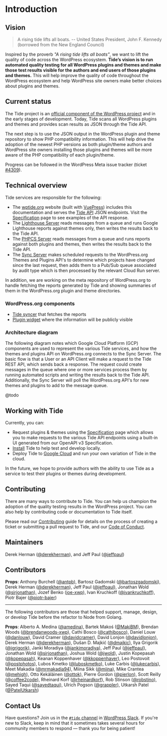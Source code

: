 # Introduction

## Vision

> A rising tide lifts all boats. -- United States President, John F. Kennedy (borrowed from 
> the New England Council)

Inspired by the proverb _"A rising tide lifts all boats"_, we want to lift the quality of 
code across the WordPress ecosystem. **Tide’s vision is to run automated quality testing for 
all WordPress plugins and themes and make those test results visible for the authors and end 
users of those plugins and themes.** This will help improve the quality of code throughout 
the WordPress ecosystem and help WordPress site owners make better choices about plugins and 
themes.

## Current status

The Tide project is an [official component of the WordPress project](https://make.wordpress.org/tide/) 
and in the early stages of development. Today, Tide scans all WordPress plugins and themes 
and provides scan results as JSON through the Tide API.

The next step is to use the JSON output in the WordPress plugin and theme repository to show 
PHP compatibility information. This will help drive the adoption of the newest PHP versions 
as both plugin/theme authors and WordPress site owners installing those plugins and themes 
will be more aware of the PHP compatibility of each plugin/theme.

Progress can be followed in the WordPress Meta issue tracker (ticket [#4309](https://meta.trac.wordpress.org/ticket/4309)).

## Technical overview

Tide services are responsible for the following:

* The [wptide.org](../README.md) website (built with [VuePress](https://vuepress.vuejs.org)) 
  includes this documentation and serves the [Tide API](services/README.md#api) JSON 
  endpoints. Visit the [Specification](specification/README.md) page to see examples of the 
  API response.
* The [Lighthouse Server](services/README.md#lighthouse-server) reads messages from a queue 
  and runs Google Lighthouse reports against themes only, then writes the results back to the 
  Tide API.
* The [PHPCS Server](services/README.md#phpcs-server) reads messages from a queue and runs 
  reports against both plugins and themes, then writes the results back to the Tide API.
* The [Sync Server](services/README.md#sync-server) makes scheduled requests to the 
  WordPress.org Themes and Plugins API's to determine which projects have changed since the 
  last request, then adds them to a Pub/Sub queue associated by audit type which is then 
  processed by the relevant Cloud Run server.

In addition, we are working on the meta repository of WordPress.org to handle fetching the 
reports generated by Tide and showing summaries of them in the WordPress.org plugin and theme 
directories.

### WordPress.org components

* [Tide syncer](https://meta.trac.wordpress.org/browser/sites/trunk/wordpress.org/public_html/wp-content/plugins/plugin-directory/jobs/class-tide-sync.php) 
  that fetches the reports
* [Plugin widget](https://meta.trac.wordpress.org/browser/sites/trunk/wordpress.org/public_html/wp-content/plugins/plugin-directory/widgets/class-meta.php) 
  where the information will be publicly visible

### Architecture diagram

The following diagram notes which Google Cloud Platform (GCP) components are used to 
represent the various Tide services, and how the themes and plugins API on WordPress.org 
connects to the Sync Server. The basic flow is that a User or an API Client will make a 
request to the Tide REST API, which sends back a response. The request could create messages
in the queue where one or more services process them by running automated scripts and writing
the results back to the Tide API. Additionally, the Sync Server will poll the WordPress.org 
API's for new themes and plugins to add to the message queue.

@todo

## Working with Tide

Currently, you can:

* Request plugins & themes using the [Specification](specification/README.md) page which 
  allows you to make requests to the various Tide API endpoints using a built-in UI generated
  from our OpenAPI v3 Specification.
* [Install](installation/) Tide to help test and develop locally.
* Deploy Tide to [Google Cloud](google-cloud/) and run your own variation of Tide in the 
  cloud.

In the future, we hope to provide authors with the ability to use Tide as a service to test 
their plugins or themes during development.

## Contributing

There are many ways to contribute to Tide. You can help us champion the adoption of the 
quality testing results in the WordPress project. You can also help by contributing code or 
documentation to Tide itself.

Please read our [Contributing](contributing/README.md) guide for details on the process of 
creating a ticket or submitting a pull request to Tide, and our [Code of Conduct](code-of-conduct/README.md).

## Maintainers

Derek Herman ([@derekherman](https://github.com/derekherman)), and
Jeff Paul ([@jeffpaul](https://github.com/jeffpaul))

## Contributors

**Props**: Anthony Burchell ([@antpb](https://github.com/antpb)),
Bartosz Gadomski ([@bartoszgadomski](https://github.com/bartoszgadomski)),
Derek Herman ([@derekherman](https://github.com/derekherman)),
Jeff Paul ([@jeffpaul](https://github.com/jeffpaul)),
Jonathan Wold ([@sirjonathan](https://github.com/sirjonathan)),
Jozef Benko ([joe-xwp](https://github.com/joe-xwp)),
Ivan Kruchkoff ([@ivankruchkoff](https://github.com/ivankruchkoff)),
Piotr Bajer ([@piotr-bajer](https://github.com/piotr-bajer))

---

The following contributors are those that helped support, manage, design, or develop Tide 
before the refactor to Node from Golang.

**Props**: Alberto A. Medina ([@amedina](https://github.com/amedina)),
Bartek Makoś ([@MakiBM](https://github.com/MakiBM)),
Brendan Woods ([@brendanwoods-xwp](https://github.com/brendanwoods-xwp)),
Cathi Bosco ([@cathibosco](https://github.com/cathibosco)),
Daniel Louw ([@danlouw](https://github.com/danlouw)),
David Cramer ([@davidcramer](https://github.com/davidcramer)),
David Lonjon ([@davidlonjon](https://github.com/davidlonjon)),
Derek Herman ([@derekherman](https://github.com/derekherman)),
Dušan D. Majkić ([@dmajkic](https://github.com/dmajkic)),
Ilya Grigorik ([@igrigorik](https://github.com/igrigorik)),
Janki Moradiya ([@jankimoradiya](https://github.com/jankimoradiya)),
Jeff Paul ([@jeffpaul](https://github.com/jeffpaul)),
Jonathan Wold ([@sirjonathan](https://github.com/sirjonathan)),
Joshua Wold ([@jwold](https://github.com/jwold)),
Justin Kopepasah ([@kopepasah](https://github.com/kopepasah)),
Keanan Koppenhaver ([@kkoppenhaver](https://github.com/kkoppenhaver)),
Leo Postovoit ([@postphotos](https://github.com/postphotos)),
Lubos Kmetko ([@luboskmetko](https://github.com/luboskmetko)),
Luke Carbis ([@lukecarbis](https://github.com/lukecarbis)),
Meet Makadia ([@mrmakadia94](https://github.com/mrmakadia94)),
Miina Sikk ([@miina](https://github.com/miina)),
Mike Crantea ([@mehigh](https://github.com/mehigh)),
Otto Kekäläinen ([@ottok](https://github.com/ottok)),
Pierre Gordon ([@pierlon](https://github.com/pierlon)),
Scott Reilly ([@coffee2code](https://github.com/coffee2code)),
Rheinard Korf ([@rheinardkorf](https://github.com/rheinardkorf)),
Rob Stinson ([@robstino](https://github.com/robstino)),
Sayed Taqui ([@sayedtaqui](https://github.com/sayedtaqui)),
Ulrich Pogson ([@grappler](https://github.com/grappler)),
Utkarsh Patel ([@PatelUtkarsh](https://github.com/PatelUtkarsh))

## Contact Us

Have questions? Join us in the [`#tide` channel](https://wordpress.slack.com/messages/C7TK8FBUJ/) in [WordPress Slack](https://make.wordpress.org/chat/). If you're new to Slack, keep in mind that it sometimes takes several hours for community members to respond — thank you for being patient!
